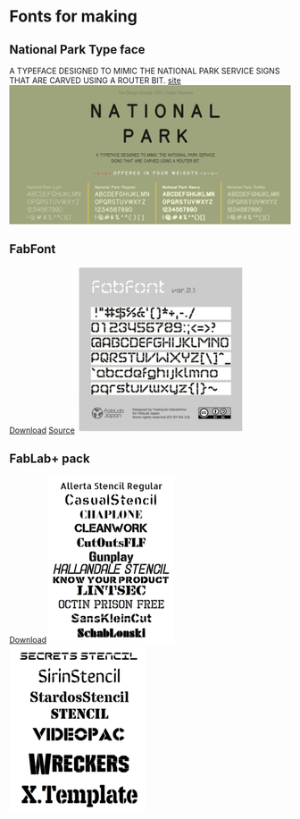 # Fonts for making

## National Park Type face
A TYPEFACE DESIGNED TO MIMIC THE NATIONAL PARK SERVICE SIGNS THAT ARE CARVED USING A ROUTER BIT.
[site](https://nationalparktypeface.com/)
![](images/Fonts/national%20park.png)

## FabFont
[Download](Fonts/FabFont.ttf)
[Source](https://fabble.cc/hbsm/fabfont/)
![](images/Fonts/FabFont.jpg)

## FabLab+ pack
[Download](Fonts/fonts_lasercut_set_01.zip)
![](images/Fonts/fablab+1.png)
![](images/Fonts/fablab+2.png)